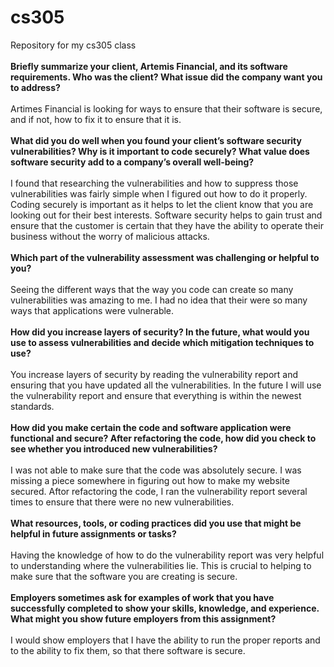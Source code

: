 # cs305
Repository for my cs305 class<br>
<br>
<b>Briefly summarize your client, Artemis Financial, and its software requirements. Who was the client? What issue did the company want you to address?</b><br>
<br>
Artimes Financial is looking for ways to ensure that their software is secure, and if not, how to fix it to ensure that it is.<br>
<br>
<b>What did you do well when you found your client’s software security vulnerabilities? Why is it important to code securely? What value does software security add to a company’s overall well-being?</b><br>
<br>
I found that researching the vulnerabilities and how to suppress those vulnerabilities was fairly simple when I figured out how to do it properly.  Coding securely is important as it helps to let the client know that you are looking out for their best interests.  Software security helps to gain trust and ensure that the customer is certain that they have the ability to operate their business without the worry of malicious attacks.<br>
<br>
<b>Which part of the vulnerability assessment was challenging or helpful to you?</b><br>
<br>
Seeing the different ways that the way you code can create so many vulnerabilities was amazing to me.  I had no idea that their were so many ways that applications were vulnerable.<br>
<br>
<b>How did you increase layers of security? In the future, what would you use to assess vulnerabilities and decide which mitigation techniques to use?</b><br>
<br>You increase layers of security by reading the vulnerability report and ensuring that you have updated all the vulnerabilities.  In the future I will use the vulnerability report and ensure that everything is within the newest standards.<br>
<br>
<b>How did you make certain the code and software application were functional and secure? After refactoring the code, how did you check to see whether you introduced new vulnerabilities?</b><br>
<br>
I was not able to make sure that the code was absolutely secure.  I was missing a piece somewhere in figuring out how to make my website secured.  Aftor refactoring the code, I ran the vulnerability report several times to ensure that there were no new vulnerabilities.<br>
<br>
<b>What resources, tools, or coding practices did you use that might be helpful in future assignments or tasks?</b><br>
<br>
Having the knowledge of how to do the vulnerability report was very helpful to understanding where the vulnerabilities lie.  This is crucial to helping to make sure that the software you are creating is secure.<br>
<br>
<b>Employers sometimes ask for examples of work that you have successfully completed to show your skills, knowledge, and experience. What might you show future employers from this assignment?</b><br>
<br>
I would show employers that I have the ability to run the proper reports and to the ability to fix them, so that there software is secure.
